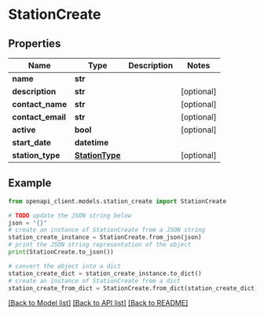 # StationCreate


## Properties

Name | Type | Description | Notes
------------ | ------------- | ------------- | -------------
**name** | **str** |  | 
**description** | **str** |  | [optional] 
**contact_name** | **str** |  | [optional] 
**contact_email** | **str** |  | [optional] 
**active** | **bool** |  | [optional] 
**start_date** | **datetime** |  | 
**station_type** | [**StationType**](StationType.md) |  | [optional] 

## Example

```python
from openapi_client.models.station_create import StationCreate

# TODO update the JSON string below
json = "{}"
# create an instance of StationCreate from a JSON string
station_create_instance = StationCreate.from_json(json)
# print the JSON string representation of the object
print(StationCreate.to_json())

# convert the object into a dict
station_create_dict = station_create_instance.to_dict()
# create an instance of StationCreate from a dict
station_create_from_dict = StationCreate.from_dict(station_create_dict)
```
[[Back to Model list]](../README.md#documentation-for-models) [[Back to API list]](../README.md#documentation-for-api-endpoints) [[Back to README]](../README.md)



